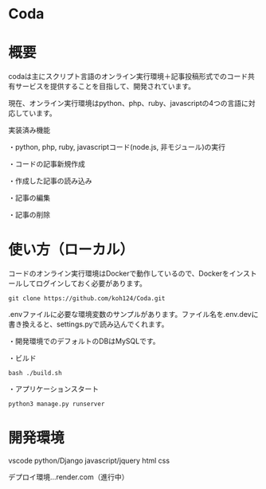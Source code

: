 # Coda

# 概要
codaは主にスクリプト言語のオンライン実行環境＋記事投稿形式でのコード共有サービスを提供することを目指して、開発されています。

現在、オンライン実行環境はpython、php、ruby、javascriptの4つの言語に対応しています。

実装済み機能

・python, php, ruby, javascriptコード(node.js, 非モジュール)の実行

・コードの記事新規作成

・作成した記事の読み込み

・記事の編集

・記事の削除

# 使い方（ローカル）
コードのオンライン実行環境はDockerで動作しているので、Dockerをインストールしてログインしておく必要があります。

```
git clone https://github.com/koh124/Coda.git 
```
.envファイルに必要な環境変数のサンプルがあります。ファイル名を.env.devに書き換えると、settings.pyで読み込んでくれます。

・開発環境でのデフォルトのDBはMySQLです。

・ビルド
```
bash ./build.sh
```

・アプリケーションスタート
```
python3 manage.py runserver
```

# 開発環境
vscode
python/Django
javascript/jquery
html
css

デプロイ環境...render.com（進行中）
